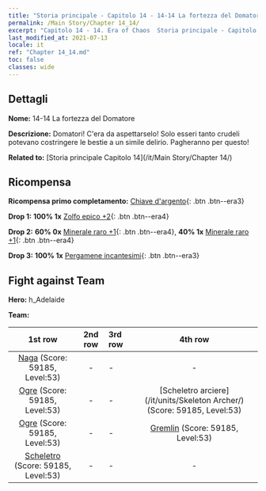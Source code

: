 ```yaml
---
title: "Storia principale - Capitolo 14 - 14-14 La fortezza del Domatore"
permalink: /Main Story/Chapter 14_14/
excerpt: "Capitolo 14 - 14. Era of Chaos  Storia principale - Capitolo 14_14. 14-14 La fortezza del Domatore"
last_modified_at: 2021-07-13
locale: it
ref: "Chapter 14_14.md"
toc: false
classes: wide
---
```


## Dettagli

 **Nome:** 14-14 La fortezza del Domatore

 **Descrizione:** Domatori! C'era da aspettarselo! Solo esseri tanto crudeli potevano costringere le bestie a un simile delirio. Pagheranno per questo!

 **Related to:** [Storia principale Capitolo 14](/it/Main Story/Chapter 14/)

## Ricompensa

 **Ricompensa primo completamento:** [Chiave d'argento](/ItemsIT/con_693/){: .btn .btn--era3}

 **Drop 1:** **100% 1x** [Zolfo epico +2](/ItemsIT/mat_50/){: .btn .btn--era4}

 **Drop 2:** **60% 0x** [Minerale raro +1](/ItemsIT/mat_40/){: .btn .btn--era4}, **40% 1x** [Minerale raro +1](/ItemsIT/mat_40/){: .btn .btn--era4}

 **Drop 3:** **100% 1x** [Pergamene incantesimi](/ItemsIT/con_694/){: .btn .btn--era3}


## Fight against Team
 **Hero:** h_Adelaide

 **Team:**


  | 1st row | 2nd row | 3rd row | 4th row |
  |:----:|:----:|:----|:----:|
  | [Naga](/it/units/Naga/) (Score: 59185, Level:53)  | - | - | - |
  | [Ogre](/it/units/Ogre/) (Score: 59185, Level:53)  | - | - | [Scheletro arciere](/it/units/Skeleton Archer/) (Score: 59185, Level:53)  |
  | [Ogre](/it/units/Ogre/) (Score: 59185, Level:53)  | - | - | [Gremlin](/it/units/Gremlin/) (Score: 59185, Level:53)  |
  | [Scheletro](/it/units/Skeleton/) (Score: 59185, Level:53)  | - | - | - |


